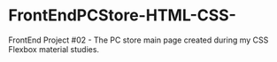 # FrontEndPCStore-HTML-CSS-
FrontEnd Project #02 - The PC store main page created during my CSS Flexbox material studies.  
